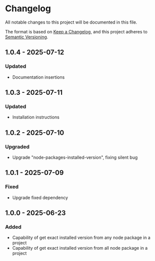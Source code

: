 # Changelog

All notable changes to this project will be documented in this file.

The format is based on [Keep a Changelog](https://keepachangelog.com/en/1.1.0/),
and this project adheres to [Semantic Versioning](https://semver.org/spec/v2.0.0.html).

## 1.0.4 - 2025-07-12

### Updated
- Documentation insertions

## 1.0.3 - 2025-07-11

### Updated
- Installation instructions

## 1.0.2 - 2025-07-10

### Upgraded
- Upgrade "node-packages-installed-version", fixing silent bug

## 1.0.1 - 2025-07-09

### Fixed
- Upgrade fixed dependency

## 1.0.0 - 2025-06-23

### Added

- Capability of get exact installed version from any node package in a project
- Capability of get exact installed version from all node package in a project
